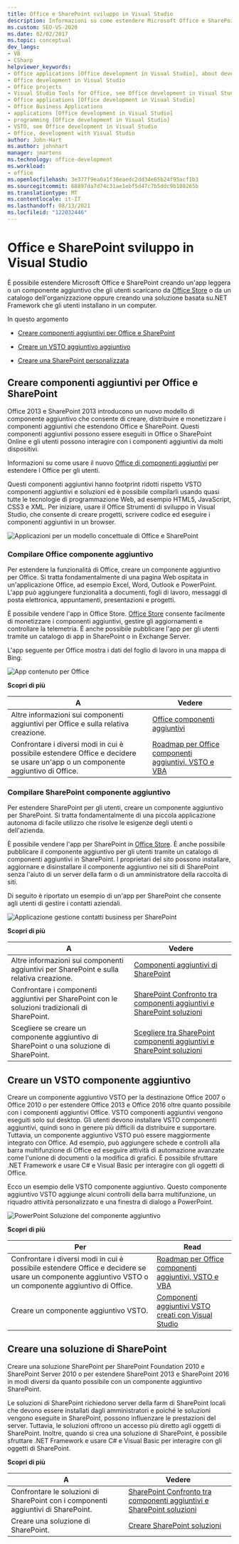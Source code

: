 ```yaml
---
title: Office e SharePoint sviluppo in Visual Studio
description: Informazioni su come estendere Microsoft Office e SharePoint creando un'app o un componente aggiuntivo leggero che gli utenti scaricano da Office Store.
ms.custom: SEO-VS-2020
ms.date: 02/02/2017
ms.topic: conceptual
dev_langs:
- VB
- CSharp
helpviewer_keywords:
- Office applications [Office development in Visual Studio], about developing applications
- Office development in Visual Studio
- Office projects
- Visual Studio Tools for Office, see Office development in Visual Studio
- Office applications [Office development in Visual Studio]
- Office Business Applications
- applications [Office development in Visual Studio]
- programming [Office development in Visual Studio]
- VSTO, see Office development in Visual Studio
- Office, development with Visual Studio
author: John-Hart
ms.author: johnhart
manager: jmartens
ms.technology: office-development
ms.workload:
- office
ms.openlocfilehash: 3e377f9ea0a1f38eaedc2dd34e65b24f95acf1b3
ms.sourcegitcommit: 68897da7d74c31ae1ebf5d47c7b5ddc9b108265b
ms.translationtype: MT
ms.contentlocale: it-IT
ms.lasthandoff: 08/13/2021
ms.locfileid: "122032446"
---
```

# <a name="office-and-sharepoint-development-in-visual-studio"></a>Office e SharePoint sviluppo in Visual Studio
  È possibile estendere Microsoft Office e SharePoint creando un'app leggera o un componente aggiuntivo che gli utenti scaricano da [Office Store](https://store.office.com/) o da un catalogo dell'organizzazione oppure creando una soluzione basata su.NET Framework che gli utenti installano in un computer.

 In questo argomento

- [Creare componenti aggiuntivi per Office e SharePoint](#Apps)

- [Creare un VSTO aggiuntivo aggiuntivo](#Add-ins)

- [Creare una SharePoint personalizzata](#Solutions)

## <a name="create-add-ins-for-office-and-sharepoint"></a><a name="Apps"></a>Creare componenti aggiuntivi per Office e SharePoint
 Office 2013 e SharePoint 2013 introducono un nuovo modello di componente aggiuntivo che consente di creare, distribuire e monetizzare i componenti aggiuntivi che estendono Office e SharePoint.  Questi componenti aggiuntivi possono essere eseguiti in Office o SharePoint Online e gli utenti possono interagire con i componenti aggiuntivi da molti dispositivi.

 Informazioni su come usare il nuovo [Office di componenti aggiuntivi](/office/dev/add-ins/overview/office-add-ins) per estendere l Office per gli utenti.

 Questi componenti aggiuntivi hanno footprint ridotti rispetto VSTO componenti aggiuntivi e soluzioni ed è possibile compilarli usando quasi tutte le tecnologie di programmazione Web, ad esempio HTML5, JavaScript, CSS3 e XML.  Per iniziare, usare il Office Strumenti di sviluppo in Visual Studio, che consente di creare progetti, scrivere codice ed eseguire i componenti aggiuntivi in un browser.

 ![Applicazioni per un modello concettuale di Office e SharePoint](../vsto/media/officeandsharepointapps2015.png "Applicazioni per un modello concettuale di Office e SharePoint")

### <a name="build-an-office-add-in"></a>Compilare Office componente aggiuntivo
 Per estendere la funzionalità di Office, creare un componente aggiuntivo per Office. Si tratta fondamentalmente di una pagina Web ospitata in un'applicazione Office, ad esempio Excel, Word, Outlook e PowerPoint. L'app può aggiungere funzionalità a documenti, fogli di lavoro, messaggi di posta elettronica, appuntamenti, presentazioni e progetti.

 È possibile vendere l'app in Office Store.  [Office Store](https://store.office.com/) consente facilmente di monetizzare i componenti aggiuntivi, gestire gli aggiornamenti e controllare la telemetria. È anche possibile pubblicare l'app per gli utenti tramite un catalogo di app in SharePoint o in Exchange Server.

 L'app seguente per Office mostra i dati del foglio di lavoro in una mappa di Bing.

 ![App contenuto per Office](../vsto/media/appforoffice.png "App contenuto per Office")

 **Scopri di più**

|A|Vedere|
|--------|---------|
|Altre informazioni sui componenti aggiuntivi per Office e sulla relativa creazione.|[Office componenti aggiuntivi](/office/dev/add-ins/publish/publish)|
|Confrontare i diversi modi in cui è possibile estendere Office e decidere se usare un'app o un componente aggiuntivo di Office.|[Roadmap per Office componenti aggiuntivi, VSTO e VBA](/archive/blogs/officeapps/roadmap-for-apps-for-office-vsto-and-vba)|

### <a name="build-a-sharepoint-add-in"></a>Compilare SharePoint componente aggiuntivo
 Per estendere SharePoint per gli utenti, creare un componente aggiuntivo per SharePoint. Si tratta fondamentalmente di una piccola applicazione autonoma di facile utilizzo che risolve le esigenze degli utenti o dell'azienda.

 È possibile vendere l'app per SharePoint in [Office Store](https://store.office.com/). È anche possibile pubblicare il componente aggiuntivo per gli utenti tramite un catalogo di componenti aggiuntivi in SharePoint.  I proprietari del sito possono installare, aggiornare e disinstallare il componente aggiuntivo nei siti di SharePoint senza l'aiuto di un server della farm o di un amministratore della raccolta di siti.

 Di seguito è riportato un esempio di un'app per SharePoint che consente agli utenti di gestire i contatti aziendali.

 ![Applicazione gestione contatti business per SharePoint](../vsto/media/appforsharepoint.png "Applicazione gestione contatti business per SharePoint")

 **Scopri di più**

|A|Vedere|
|--------|---------|
|Altre informazioni sui componenti aggiuntivi per SharePoint e sulla relativa creazione.|[Componenti aggiuntivi di SharePoint](/sharepoint/dev/sp-add-ins/sharepoint-add-ins)|
|Confrontare i componenti aggiuntivi per SharePoint con le soluzioni tradizionali di SharePoint.|[SharePoint Confronto tra componenti aggiuntivi e SharePoint soluzioni](/sharepoint/dev/general-development/sharepoint-server-application-lifecycle-management)|
|Scegliere se creare un componente aggiuntivo di SharePoint o una soluzione di SharePoint.|[Scegliere tra SharePoint componenti aggiuntivi e SharePoint soluzioni](/sharepoint/dev/general-development/sharepoint-server-application-lifecycle-management)|

## <a name="create-a-vsto-add-in"></a><a name="Add-ins"></a>Creare un VSTO componente aggiuntivo
 Creare un componente aggiuntivo VSTO per la destinazione Office 2007 o Office 2010 o per estendere Office 2013 e Office 2016 oltre quanto possibile con i componenti aggiuntivi Office. VSTO componenti aggiuntivi vengono eseguiti solo sul desktop. Gli utenti devono installare VSTO componenti aggiuntivi, quindi sono in genere più difficili da distribuire e supportare.  Tuttavia, un componente aggiuntivo VSTO può essere maggiormente integrato con Office. Ad esempio, può aggiungere schede e controlli alla barra multifunzione di Office ed eseguire attività di automazione avanzate come l'unione di documenti o la modifica di grafici. È possibile sfruttare .NET Framework e usare C# e Visual Basic per interagire con gli oggetti di Office.

 Ecco un esempio delle VSTO componente aggiuntivo. Questo componente aggiuntivo VSTO aggiunge alcuni controlli della barra multifunzione, un riquadro attività personalizzato e una finestra di dialogo a PowerPoint.

 ![PowerPoint Soluzione del componente aggiuntivo](../vsto/media/powerpointaddin.png "Soluzione del componente aggiuntivo PowerPoint")

 **Scopri di più**

|Per|Read|
|--------|----------|
|Confrontare i diversi modi in cui è possibile estendere Office e decidere se usare un componente aggiuntivo VSTO o un componente aggiuntivo di Office.|[Roadmap per Office componenti aggiuntivi, VSTO e VBA](/archive/blogs/officeapps/roadmap-for-apps-for-office-vsto-and-vba)|
|Creare un componente aggiuntivo VSTO.|[Componenti aggiuntivi VSTO creati con Visual Studio](create-vsto-add-ins-for-office-by-using-visual-studio.md)|

## <a name="create-a-sharepoint-solution"></a><a name="Solutions"></a> Creare una soluzione di SharePoint
 Creare una soluzione SharePoint per SharePoint Foundation 2010 e SharePoint Server 2010 o per estendere SharePoint 2013 e SharePoint 2016 in modi diversi da quanto possibile con un componente aggiuntivo SharePoint.

 Le soluzioni di SharePoint richiedono server della farm di SharePoint locali che devono essere installati dagli amministratori e poiché le soluzioni vengono eseguite in SharePoint, possono influenzare le prestazioni del server. Tuttavia, le soluzioni offrono un accesso più diretto agli oggetti di SharePoint. Inoltre, quando si crea una soluzione di SharePoint, è possibile sfruttare .NET Framework e usare C# e Visual Basic per interagire con gli oggetti di SharePoint.

 **Scopri di più**

|A|Vedere|
|--------|---------|
|Confrontare le soluzioni di SharePoint con i componenti aggiuntivi di SharePoint.|[SharePoint Confronto tra componenti aggiuntivi e SharePoint soluzioni](/sharepoint/dev/general-development/sharepoint-server-application-lifecycle-management)|
|Creare una soluzione di SharePoint.|[Creare SharePoint soluzioni](../sharepoint/create-sharepoint-solutions.md)|
